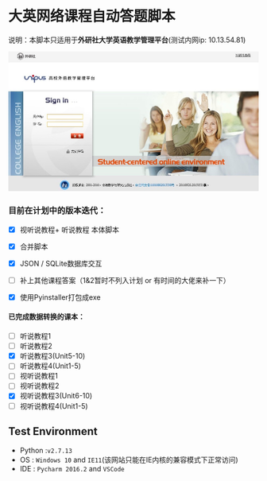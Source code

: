 # 大英网络课程自动答题脚本
说明：本脚本只适用于**外研社大学英语教学管理平台**(测试内网ip: 10.13.54.81)

![外研社大学英语教学管理平台](Resources/外研社大学英语教学管理平台.jpg)

### 目前在计划中的版本迭代：

- [x] 视听说教程+ 听说教程 本体脚本
- [x] 合并脚本
- [x] JSON / SQLite数据库交互
- [ ] 补上其他课程答案（1&2暂时不列入计划 or 有时间的大佬来补一下）


- [x] 使用Pyinstaller打包成exe

#### 已完成数据转换的课本：

- [ ] 听说教程1
- [ ] 听说教程2
- [x] 听说教程3(Unit5-10)
- [ ] 听说教程4(Unit1-5)
- [ ] 视听说教程1
- [ ] 视听说教程2
- [x] 视听说教程3(Unit6-10)
- [ ] 视听说教程4(Unit1-5)

## Test Environment

- Python :`v2.7.13`
- OS : `Windows 10` and `IE11`(该网站只能在IE内核的兼容模式下正常访问)
- IDE : `Pycharm 2016.2` and `VSCode`

